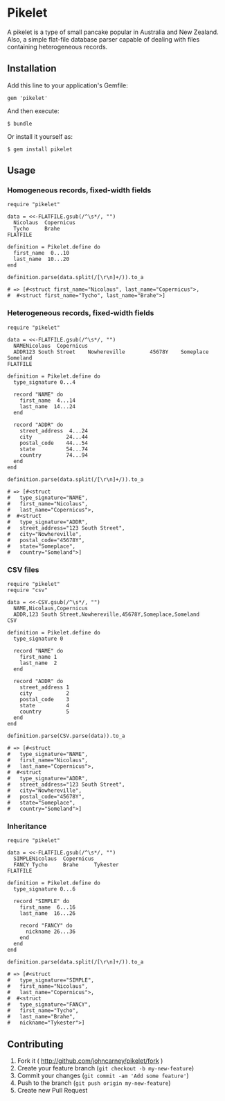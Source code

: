 # Pikelet

A pikelet is a type of small pancake popular in Australia and New Zealand.
Also, a simple flat-file database parser capable of dealing with
files containing heterogeneous records.

## Installation

Add this line to your application's Gemfile:

    gem 'pikelet'

And then execute:

    $ bundle

Or install it yourself as:

    $ gem install pikelet

## Usage

### Homogeneous records, fixed-width fields

    require "pikelet"

    data = <<-FLATFILE.gsub(/^\s*/, "")
      Nicolaus  Copernicus
      Tycho     Brahe
    FLATFILE

    definition = Pikelet.define do
      first_name  0...10
      last_name  10...20
    end

    definition.parse(data.split(/[\r\n]+/)).to_a

    # => [#<struct first_name="Nicolaus", last_name="Copernicus">,
    #  #<struct first_name="Tycho", last_name="Brahe">]

### Heterogeneous records, fixed-width fields

    require "pikelet"

    data = <<-FLATFILE.gsub(/^\s*/, "")
      NAMENicolaus  Copernicus
      ADDR123 South Street    Nowhereville        45678Y    Someplace           Someland
    FLATFILE

    definition = Pikelet.define do
      type_signature 0...4

      record "NAME" do
        first_name  4...14
        last_name  14...24
      end

      record "ADDR" do
        street_address  4...24
        city           24...44
        postal_code    44...54
        state          54...74
        country        74...94
      end
    end

    definition.parse(data.split(/[\r\n]+/)).to_a

    # => [#<struct
    #   type_signature="NAME",
    #   first_name="Nicolaus",
    #   last_name="Copernicus">,
    #  #<struct
    #   type_signature="ADDR",
    #   street_address="123 South Street",
    #   city="Nowhereville",
    #   postal_code="45678Y",
    #   state="Someplace",
    #   country="Someland">]

### CSV files

    require "pikelet"
    require "csv"

    data = <<-CSV.gsub(/^\s*/, "")
      NAME,Nicolaus,Copernicus
      ADDR,123 South Street,Nowhereville,45678Y,Someplace,Someland
    CSV

    definition = Pikelet.define do
      type_signature 0

      record "NAME" do
        first_name 1
        last_name  2
      end

      record "ADDR" do
        street_address 1
        city           2
        postal_code    3
        state          4
        country        5
      end
    end

    definition.parse(CSV.parse(data)).to_a

    # => [#<struct
    #   type_signature="NAME",
    #   first_name="Nicolaus",
    #   last_name="Copernicus">,
    #  #<struct
    #   type_signature="ADDR",
    #   street_address="123 South Street",
    #   city="Nowhereville",
    #   postal_code="45678Y",
    #   state="Someplace",
    #   country="Someland">]

### Inheritance

    require "pikelet"

    data = <<-FLATFILE.gsub(/^\s*/, "")
      SIMPLENicolaus  Copernicus
      FANCY Tycho     Brahe     Tykester
    FLATFILE

    definition = Pikelet.define do
      type_signature 0...6

      record "SIMPLE" do
        first_name  6...16
        last_name  16...26

        record "FANCY" do
          nickname 26...36
        end
      end
    end

    definition.parse(data.split(/[\r\n]+/)).to_a

    # => [#<struct
    #   type_signature="SIMPLE",
    #   first_name="Nicolaus",
    #   last_name="Copernicus">,
    #  #<struct
    #   type_signature="FANCY",
    #   first_name="Tycho",
    #   last_name="Brahe",
    #   nickname="Tykester">]


## Contributing

1. Fork it ( http://github.com/johncarney/pikelet/fork )
2. Create your feature branch (`git checkout -b my-new-feature`)
3. Commit your changes (`git commit -am 'Add some feature'`)
4. Push to the branch (`git push origin my-new-feature`)
5. Create new Pull Request
